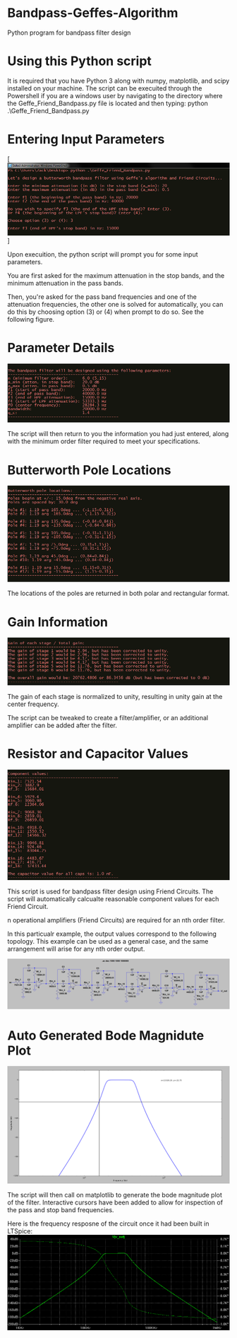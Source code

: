 # Bandpass-Geffes-Algorithm
Python program for bandpass filter design


# Using this Python script

It is required that you have Python 3 along with numpy, matplotlib, and scipy installed on your machine. The script can be execuited through the Powershell if you are a windows user by navigating to the directory where the Geffe_Friend_Bandpass.py file is located and then typing: python .\Geffe_Friend_Bandpass.py



# Entering Input Parameters
[![Input](https://github.com/freq0ut/Bandpass-Geffes-Algorithm/blob/master/Pics/geffe_image1.png)]

Upon execuition, the python script will prompt you for some input parameters.

You are first asked for the maximum attenuation in the stop bands, and the minimum attenuation in the pass bands.

Then, you're asked for the pass band frequencies and one of the attenuation frequencies, the other one is solved for automatically, you can do this by choosing option (3) or (4) when prompt to do so. See the following figure.



# Parameter Details
[![Parameter Details](https://github.com/freq0ut/Bandpass-Geffes-Algorithm/blob/master/Pics/geffe_image2.png)](#features)

The script will then return to you the information you had just entered, along with the minimum order filter required to meet your specifications.



# Butterworth Pole Locations
[![Butterworth Poles](https://github.com/freq0ut/Bandpass-Geffes-Algorithm/blob/master/Pics/geffe_image3.png)](#features)

The locations of the poles are returned in both polar and rectangular format.



# Gain Information
[![Gain Picture](https://github.com/freq0ut/Bandpass-Geffes-Algorithm/blob/master/Pics/geffe_image4.png)](#features)

The gain of each stage is normalized to unity, resulting in unity gain at the center frequency. 

The script can be tweaked to create a filter/amplifier, or an additional amplifier can be added after the filter.



# Resistor and Capacitor Values
[![Resistor and Cap Output](https://github.com/freq0ut/Bandpass-Geffes-Algorithm/blob/master/Pics/geffe_image5.png)](#features)

This script is used for bandpass filter design using Friend Circuits. The script will automatically calcualte reasonable component values for each Friend Circuit.

n operational amplifiers (Friend Circuits) are required for an nth order filter.

In this particualr example, the output values correspond to the following topology. This example can be used as a general case, and the same arrangement will arise for any nth order output.

[![Schematic](https://github.com/freq0ut/Bandpass-Geffes-Algorithm/blob/master/Pics/geffe_schematic.png)](#features)



# Auto Generated Bode Magnidute Plot
[![Plot Output](https://github.com/freq0ut/Bandpass-Geffes-Algorithm/blob/master/Pics/geffe_plot.png)](#features)

The script will then call on matplotlib to generate the bode magnitude plot of the filter. Interactive cursors have been added to allow for inspection of the pass and stop band frequencies.

Here is the frequency resposne of the circuit once it had been built in LTSpice:
[![LTSpice Plot Output](https://github.com/freq0ut/Bandpass-Geffes-Algorithm/blob/master/Pics/geffe_lt_plot.png)](#features)
